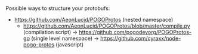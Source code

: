 ###



Possible ways to structure your protobufs:
- https://github.com/AeonLucid/POGOProtos (nested namespace)
    - https://github.com/AeonLucid/POGOProtos/blob/master/compile.py (compilation script)
    -> https://github.com/pogodevorg/POGOProtos-go (single level namespace)
    -> https://github.com/cyraxx/node-pogo-protos (javascript)

